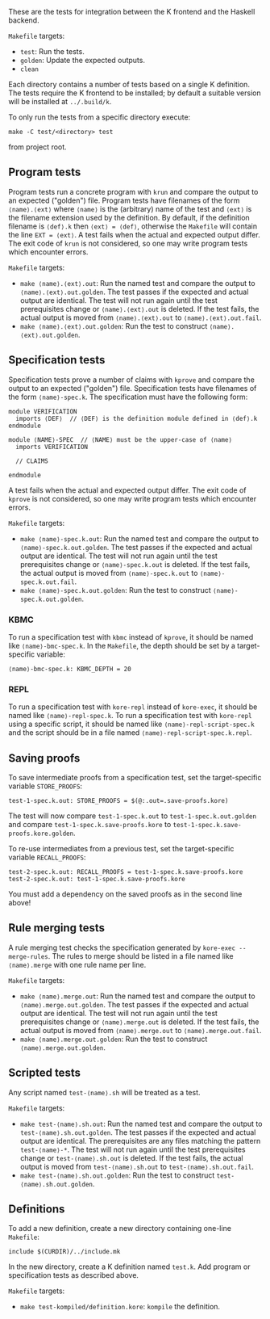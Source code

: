These are the tests for integration between the K frontend and the Haskell backend.

`Makefile` targets:

- `test`: Run the tests.
- `golden`: Update the expected outputs.
- `clean`

Each directory contains a number of tests based on a single K definition.
The tests require the K frontend to be installed;
by default a suitable version will be installed at `../.build/k`.

To only run the tests from a specific directory execute:
```
make -C test/<directory> test
```
from project root.

## Program tests

Program tests run a concrete program with `krun`
and compare the output to an expected ("golden") file.
Program tests have filenames of the form `⟨name⟩.⟨ext⟩`
where `⟨name⟩` is the (arbitrary) name of the test
and `⟨ext⟩` is the filename extension used by the definition.
By default, if the definition filename is `⟨def⟩.k` then `⟨ext⟩ = ⟨def⟩`,
otherwise the `Makefile` will contain the line `EXT = ⟨ext⟩`.
A test fails when the actual and expected output differ.
The exit code of `krun` is not considered,
so one may write program tests which encounter errors.

`Makefile` targets:

- `make ⟨name⟩.⟨ext⟩.out`:
  Run the named test and compare the output to `⟨name⟩.⟨ext⟩.out.golden`.
  The test passes if the expected and actual output are identical.
  The test will not run again until the test prerequisites change
  or `⟨name⟩.⟨ext⟩.out` is deleted.
  If the test fails, the actual output is moved
  from `⟨name⟩.⟨ext⟩.out` to `⟨name⟩.⟨ext⟩.out.fail`.
- `make ⟨name⟩.⟨ext⟩.out.golden`:
  Run the test to construct `⟨name⟩.⟨ext⟩.out.golden`.


## Specification tests

Specification tests prove a number of claims with `kprove`
and compare the output to an expected ("golden") file.
Specification tests have filenames of the form `⟨name⟩-spec.k`.
The specification must have the following form:

```.k
module VERIFICATION
  imports ⟨DEF⟩  // ⟨DEF⟩ is the definition module defined in ⟨def⟩.k
endmodule

module ⟨NAME⟩-SPEC  // ⟨NAME⟩ must be the upper-case of ⟨name⟩
  imports VERIFICATION

  // CLAIMS

endmodule
```

A test fails when the actual and expected output differ.
The exit code of `kprove` is not considered,
so one may write program tests which encounter errors.

`Makefile` targets:

- `make ⟨name⟩-spec.k.out`:
  Run the named test and compare the output to `⟨name⟩-spec.k.out.golden`.
  The test passes if the expected and actual output are identical.
  The test will not run again until the test prerequisites change
  or `⟨name⟩-spec.k.out` is deleted.
  If the test fails, the actual output is moved
  from `⟨name⟩-spec.k.out` to `⟨name⟩-spec.k.out.fail`.
- `make ⟨name⟩-spec.k.out.golden`:
  Run the test to construct `⟨name⟩-spec.k.out.golden`.

### KBMC

To run a specification test with `kbmc` instead of `kprove`,
it should be named like `⟨name⟩-bmc-spec.k`.
In the `Makefile`, the depth should be set by a target-specific variable:

```
⟨name⟩-bmc-spec.k: KBMC_DEPTH = 20
```

### REPL

To run a specification test with `kore-repl` instead of `kore-exec`,
it should be named like `⟨name⟩-repl-spec.k`.
To run a specification test with `kore-repl` using a specific script,
it should be named like `⟨name⟩-repl-script-spec.k`
and the script should be in a file named `⟨name⟩-repl-script-spec.k.repl`.

## Saving proofs

To save intermediate proofs from a specification test,
set the target-specific variable `STORE_PROOFS`:

```
test-1-spec.k.out: STORE_PROOFS = $(@:.out=.save-proofs.kore)
```

The test will now compare `test-1-spec.k.out` to `test-1-spec.k.out.golden`
and compare `test-1-spec.k.save-proofs.kore` to `test-1-spec.k.save-proofs.kore.golden`.

To re-use intermediates from a previous test,
set the target-specific variable `RECALL_PROOFS`:

```
test-2-spec.k.out: RECALL_PROOFS = test-1-spec.k.save-proofs.kore
test-2-spec.k.out: test-1-spec.k.save-proofs.kore
```

You must add a dependency on the saved proofs
as in the second line above!


## Rule merging tests

A rule merging test checks the specification generated by `kore-exec --merge-rules`.
The rules to merge should be listed in a file named like `⟨name⟩.merge`
with one rule name per line.

`Makefile` targets:

- `make ⟨name⟩.merge.out`:
  Run the named test and compare the output to `⟨name⟩.merge.out.golden`.
  The test passes if the expected and actual output are identical.
  The test will not run again until the test prerequisites change
  or `⟨name⟩.merge.out` is deleted.
  If the test fails, the actual output is moved
  from `⟨name⟩.merge.out` to `⟨name⟩.merge.out.fail`.
- `make ⟨name⟩.merge.out.golden`:
  Run the test to construct `⟨name⟩.merge.out.golden`.


## Scripted tests

Any script named `test-⟨name⟩.sh` will be treated as a test.

`Makefile` targets:

- `make test-⟨name⟩.sh.out`:
  Run the named test and compare the output to `test-⟨name⟩.sh.out.golden`.
  The test passes if the expected and actual output are identical.
  The prerequisites are any files matching the pattern `test-⟨name⟩-*`.
  The test will not run again until the test prerequisites change
  or `test-⟨name⟩.sh.out` is deleted.
  If the test fails, the actual output is moved
  from `test-⟨name⟩.sh.out` to `test-⟨name⟩.sh.out.fail`.
- `make test-⟨name⟩.sh.out.golden`:
  Run the test to construct `test-⟨name⟩.sh.out.golden`.


## Definitions

To add a new definition, create a new directory containing one-line `Makefile`:

```
include $(CURDIR)/../include.mk
```

In the new directory, create a K definition named `test.k`.
Add program or specification tests as described above.

`Makefile` targets:

- `make test-kompiled/definition.kore`:
  `kompile` the definition.

